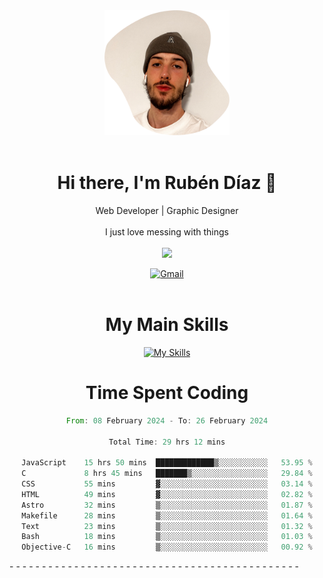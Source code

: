 <div align="center">
	<img height=200 width=200 src="./.img/yo_github_pfp.png" alt="Rubén Díaz" width=200/><br><br>
	
	
 # Hi there, I'm Rubén Díaz 👋

  Web Developer | Graphic Designer
  <br>
  <br>
  I just love messing with things
  <br>
  <br>
  <a href="https://www.github.com/rubendiazzz" target="_blank" rel="noreferrer"><img
src="https://img.shields.io/github/followers/rubendiazzz?logo=github&style=for-the-badge&color=red" /></a>


  <a href="mailto:rubendfraga@gmail.com">![Gmail](https://img.shields.io/badge/Gmail-D14836?style=for-the-badge&logo=gmail&logoColor=white)</a><br><br>

  # My Main Skills
  [![My Skills](https://skillicons.dev/icons?i=js,html,css,tailwind,c,cpp,cs,react,nextjs,astro,mysql,mongo)](https://skillicons.dev)

# Time Spent Coding
<!--START_SECTION:waka-->

```rust
From: 08 February 2024 - To: 26 February 2024

Total Time: 29 hrs 12 mins

JavaScript    15 hrs 50 mins  █████████████▒░░░░░░░░░░░   53.95 %
C             8 hrs 45 mins   ███████▒░░░░░░░░░░░░░░░░░   29.84 %
CSS           55 mins         ▓░░░░░░░░░░░░░░░░░░░░░░░░   03.14 %
HTML          49 mins         ▓░░░░░░░░░░░░░░░░░░░░░░░░   02.82 %
Astro         32 mins         ▒░░░░░░░░░░░░░░░░░░░░░░░░   01.87 %
Makefile      28 mins         ▒░░░░░░░░░░░░░░░░░░░░░░░░   01.64 %
Text          23 mins         ▒░░░░░░░░░░░░░░░░░░░░░░░░   01.32 %
Bash          18 mins         ▒░░░░░░░░░░░░░░░░░░░░░░░░   01.03 %
Objective-C   16 mins         ▒░░░░░░░░░░░░░░░░░░░░░░░░   00.92 %
```

<!--END_SECTION:waka-->
</div>
-
-
-
-
-
-
-
-
-
-
-
-
-
-
-
-
-
-
-
-
-
-
-
-
-
-
-
-
-
-
-
-
-
-
-
-
-
-
-
-
-
-
-
-
-
